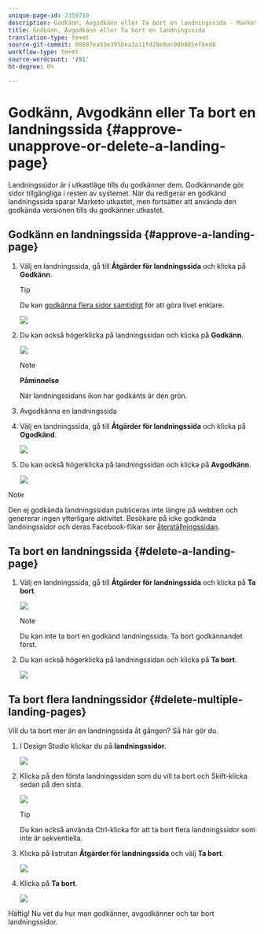 ```yaml
---
unique-page-id: 2359710
description: Godkänn, Avgodkänn eller Ta bort en landningssida - Marketo Docs - Produktdokumentation
title: Godkänn, Avgodkänn eller Ta bort en landningssida
translation-type: tm+mt
source-git-commit: 00887ea53e395bea3a11fd28e0ac98b085ef6ed8
workflow-type: tm+mt
source-wordcount: '291'
ht-degree: 0%

---
```



# Godkänn, Avgodkänn eller Ta bort en landningssida {#approve-unapprove-or-delete-a-landing-page}

Landningssidor är i utkastläge tills du godkänner dem. Godkännande gör sidor tillgängliga i resten av systemet. När du redigerar en godkänd landningssida sparar Marketo utkastet, men fortsätter att använda den godkända versionen tills du godkänner utkastet.

## Godkänn en landningssida {#approve-a-landing-page}

1. Välj en landningssida, gå till **Åtgärder för landningssida** och klicka på **Godkänn**.

   >[!TIP]
   >
   >Du kan [godkänna flera sidor samtidigt](../../../../product-docs/demand-generation/landing-pages/landing-page-actions/approve-multiple-landing-pages-at-once.md) för att göra livet enklare.

   ![](assets/image2014-9-16-15-3a28-3a22.png)

1. Du kan också högerklicka på landningssidan och klicka på **Godkänn**.

   ![](assets/image2014-9-16-15-3a30-3a4.png)

   >[!NOTE]
   >
   >**Påminnelse**
   >
   >
   >När landningssidans ikon har godkänts är den grön.

1. Avgodkänna en landningssida
1. Välj en landningssida, gå till **Åtgärder för landningssida** och klicka på **Ogodkänd**.

   ![](assets/image2014-9-16-15-3a31-3a8.png)

1. Du kan också högerklicka på landningssidan och klicka på **Avgodkänn**.

   ![](assets/image2014-9-16-15-3a31-3a34.png)

>[!NOTE]
>
>Den ej godkända landningssidan publiceras inte längre på webben och genererar ingen ytterligare aktivitet. Besökare på icke godkända landningssidor och deras Facebook-flikar ser [återställningssidan](../../../../product-docs/administration/settings/set-a-fallback-page.md).

## Ta bort en landningssida {#delete-a-landing-page}

1. Välj en landningssida, gå till **Åtgärder för landningssida** och klicka på **Ta bort**.

   ![](assets/image2014-9-16-15-3a49-3a59.png)

   >[!NOTE]
   >
   >Du kan inte ta bort en godkänd landningssida. Ta bort godkännandet först.

1. Du kan också högerklicka på landningssidan och klicka på **Ta bort**.

   ![](assets/image2014-9-16-15-3a50-3a40.png)

## Ta bort flera landningssidor {#delete-multiple-landing-pages}

Vill du ta bort mer än en landningssida åt gången? Så här gör du.

1. I Design Studio klickar du på **landningssidor**.

   ![](assets/one.png)

1. Klicka på den första landningssidan som du vill ta bort och Skift-klicka sedan på den sista.

   ![](assets/two.png)

   >[!TIP]
   >
   >Du kan också använda Ctrl-klicka för att ta bort flera landningssidor som inte är sekventiella.

1. Klicka på listrutan **Åtgärder för landningssida** och välj **Ta bort**.

   ![](assets/three.png)

1. Klicka på **Ta bort**.

   ![](assets/four.png)

Häftig! Nu vet du hur man godkänner, avgodkänner och tar bort landningssidor.
